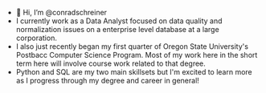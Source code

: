 - 👋 Hi, I’m @conradschreiner
- I currently work as a Data Analyst focused on data quality and normalization issues on a enterprise level database at a large corporation.
- I also just recently began my first quarter of Oregon State University's Postbacc Computer Science Program. Most of my work here in the short term here will involve course work related to that degree.
- Python and SQL are my two main skillsets but I'm excited to learn more as I progress through my degree and career in general!
